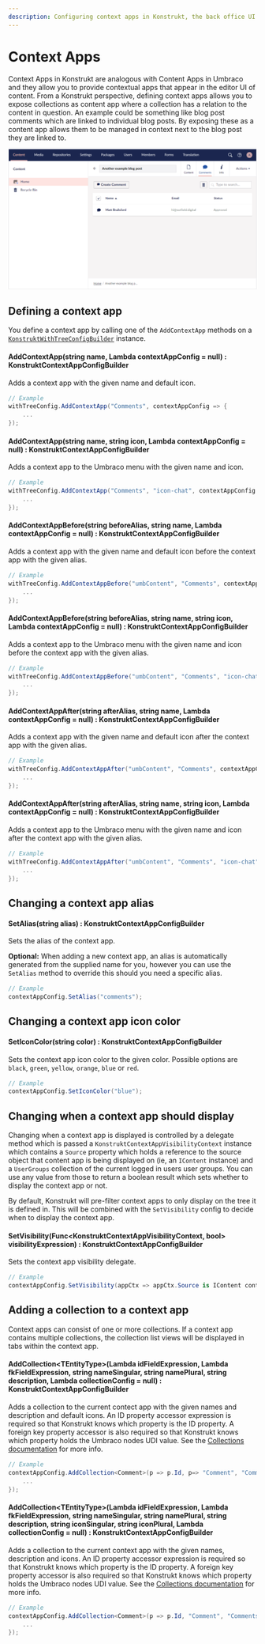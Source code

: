 ```yaml
---
description: Configuring context apps in Konstrukt, the back office UI builder for Umbraco.
---
```


# Context Apps

Context Apps in Konstrukt are analogous with Content Apps in Umbraco and they allow you to provide contextual apps that appear in the editor UI of content. From a Konstrukt perspective, defining context apps allows you to expose collections as content app where a collection has a relation to the content in question. An example could be something like blog post comments which are linked to individual blog posts. By exposing these as a content app allows them to be managed in context next to the blog post they are linked to.

![Context App](../images/context_app.png)

## Defining a context app

You define a context app by calling one of the `AddContextApp` methods on a [`KonstruktWithTreeConfigBuilder`](trees.md#extending-an-existing-tree) instance.

#### **AddContextApp(string name, Lambda contextAppConfig = null) : KonstruktContextAppConfigBuilder**

Adds a context app with the given name and default icon.

```csharp
// Example
withTreeConfig.AddContextApp("Comments", contextAppConfig => {
    ...
});
```

#### **AddContextApp(string name, string icon, Lambda contextAppConfig = null) : KonstruktContextAppConfigBuilder**

Adds a context app to the Umbraco menu with the given name and icon.

```csharp
// Example
withTreeConfig.AddContextApp("Comments", "icon-chat", contextAppConfig => {
    ...
});
```

#### **AddContextAppBefore(string beforeAlias, string name, Lambda contextAppConfig = null) : KonstruktContextAppConfigBuilder**

Adds a context app with the given name and default icon before the context app with the given alias.

```csharp
// Example
withTreeConfig.AddContextAppBefore("umbContent", "Comments", contextAppConfig => {
    ...
});
```

#### **AddContextAppBefore(string beforeAlias, string name, string icon, Lambda contextAppConfig = null) : KonstruktContextAppConfigBuilder**

Adds a context app to the Umbraco menu with the given name and icon before the context app with the given alias.

```csharp
// Example
withTreeConfig.AddContextAppBefore("umbContent", "Comments", "icon-chat", contextAppConfig => {
    ...
});
```

#### **AddContextAppAfter(string afterAlias, string name, Lambda contextAppConfig = null) : KonstruktContextAppConfigBuilder**

Adds a context app with the given name and default icon after the context app with the given alias.

```csharp
// Example
withTreeConfig.AddContextAppAfter("umbContent", "Comments", contextAppConfig => {
    ...
});
```

#### **AddContextAppAfter(string afterAlias, string name, string icon, Lambda contextAppConfig = null) : KonstruktContextAppConfigBuilder**

Adds a context app to the Umbraco menu with the given name and icon after the context app with the given alias.

```csharp
// Example
withTreeConfig.AddContextAppAfter("umbContent", "Comments", "icon-chat", contextAppConfig => {
    ...
});
```

## Changing a context app alias

#### **SetAlias(string alias) : KonstruktContextAppConfigBuilder**

Sets the alias of the context app.

**Optional:** When adding a new context app, an alias is automatically generated from the supplied name for you, however you can use the `SetAlias` method to override this should you need a specific alias.

```csharp
// Example
contextAppConfig.SetAlias("comments");
```

## Changing a context app icon color

#### **SetIconColor(string color) : KonstruktContextAppConfigBuilder**

Sets the context app icon color to the given color.  Possible options are `black`, `green`, `yellow`, `orange`, `blue` or `red`.

````csharp
// Example
contextAppConfig.SetIconColor("blue");
````

## Changing when a context app should display

Changing when a context app is displayed is controlled by a delegate method which is passed a `KonstruktContextAppVisibilityContext` instance which contains a `Source` property which holds a reference to the source object that content app is being displayed on (ie, an `IContent` instance) and a `UserGroups` collection of the current logged in users user groups. You can use any value from those to return a boolean result which sets whether to display the context app or not.

By default, Konstrukt will pre-filter context apps to only display on the tree it is defined in. This will be combined with the `SetVisibility` config to decide when to display the context app.

#### **SetVisibility(Func&lt;KonstruktContextAppVisibilityContext, bool&gt; visibilityExpression) : KonstruktContextAppConfigBuilder**

Sets the context app visibility delegate. 

````csharp
// Example
contextAppConfig.SetVisibility(appCtx => appCtx.Source is IContent content && content.ContentType.Alias == "blogPost");
````

## Adding a collection to a context app

Context apps can consist of one or more collections. If a context app contains multiple collections, the collection list views will be displayed in tabs within the context app.

#### **AddCollection&lt;TEntityType&gt;(Lambda idFieldExpression, Lambda fkFieldExpression, string nameSingular, string namePlural, string description, Lambda collectionConfig = null) : KonstruktContextAppConfigBuilder**

Adds a collection to the current contect app with the given names and description and default icons. An ID property accessor expression is required so that Konstrukt knows which property is the ID property. A foreign key property accessor is also required so that Konstrukt knows which property holds the Umbraco nodes UDI value. See the [Collections documentation](../collections/overview.md) for more info.

```csharp
// Example
contextAppConfig.AddCollection<Comment>(p => p.Id, p=> "Comment", "Comments", "A collection of comments", collectionConfig => {
    ...
});
```

#### **AddCollection&lt;TEntityType&gt;(Lambda idFieldExpression, Lambda fkFieldExpression, string nameSingular, string namePlural, string description, string iconSingular, string iconPlural, Lambda collectionConfig = null) : KonstruktContextAppConfigBuilder**

Adds a collection to the current context app with the given names, description and icons. An ID property accessor expression is required so that Konstrukt knows which property is the ID property. A foreign key property accessor is also required so that Konstrukt knows which property holds the Umbraco nodes UDI value. See the [Collections documentation](../collections/overview.md) for more info.

```csharp
// Example
contextAppConfig.AddCollection<Comment>(p => p.Id, "Comment", "Comments", "A collection of comments", "icon-chat", "icon-chat", collectionConfig => {
    ...
});
```
